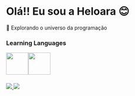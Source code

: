 # Olá!! Eu sou a Heloara 😊

🔭 Explorando o universo da programação


### Learning Languages
 <div style="display: flex; align-items: center;">
  <img style="margin-right:;" height="60" width="60" src="https://cdn.jsdelivr.net/gh/devicons/devicon@latest/icons/python/python-original.svg" />
  <img height="60" width="60" src="https://cdn.jsdelivr.net/gh/devicons/devicon@latest/icons/c/c-original.svg" />
</div>

###
<div>
  <a href="https://instagram.com/heloara_rangel" target="_blank"> <img src="https://img.shields.io/badge/Instagram-E4405F?style=for-the-badge&logo=instagram&logoColor=white"> </a>
  <a href="mailto:heloararangelteixeira@gmail.com" target="_blank"> <img src="https://img.shields.io/badge/Email-D14836?style=for-the-badge&logo=gmail&logoColor=white"> </a>
</div>


          
          

          

